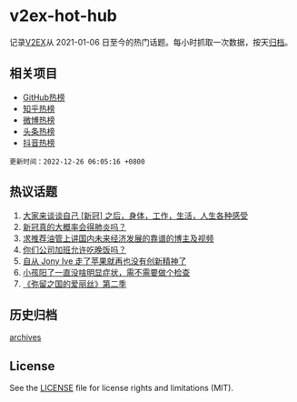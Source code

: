 # v2ex-hot-hub

 记录[V2EX](https://www.v2ex.com/)从 2021-01-06 日至今的热门话题。每小时抓取一次数据，按天[归档](archives)。
 
 ## 相关项目

- [GitHub热榜](https://github.com/snaildev/github-hot-hub)
- [知乎热榜](https://github.com/snaildev/zhihu-hot-hub)
- [微博热榜](https://github.com/snaildev/weibo-hot-hub)
- [头条热榜](https://github.com/snaildev/toutiao-hot-hub)
- [抖音热榜](https://github.com/snaildev/douyin-hot-hub)


 `更新时间：2022-12-26 06:05:16 +0800`

## 热议话题

1. [大家来谈谈自己 [新冠] 之后，身体，工作，生活，人生各种感受](https://www.v2ex.com/t/904541)
1. [新冠真的大概率会得肺炎吗？](https://www.v2ex.com/t/904572)
1. [求推荐油管上讲国内未来经济发展的靠谱的博主及视频](https://www.v2ex.com/t/904564)
1. [你们公司加班允许吃晚饭吗？](https://www.v2ex.com/t/904624)
1. [自从 Jony Ive 走了苹果就再也没有创新精神了](https://www.v2ex.com/t/904555)
1. [小孩阳了一直没啥明显症状，需不需要做个检查](https://www.v2ex.com/t/904533)
1. [《弥留之国的爱丽丝》第二季](https://www.v2ex.com/t/904570)

## 历史归档

[archives](archives)

## License

See the [LICENSE](LICENSE) file for license rights and limitations (MIT).
